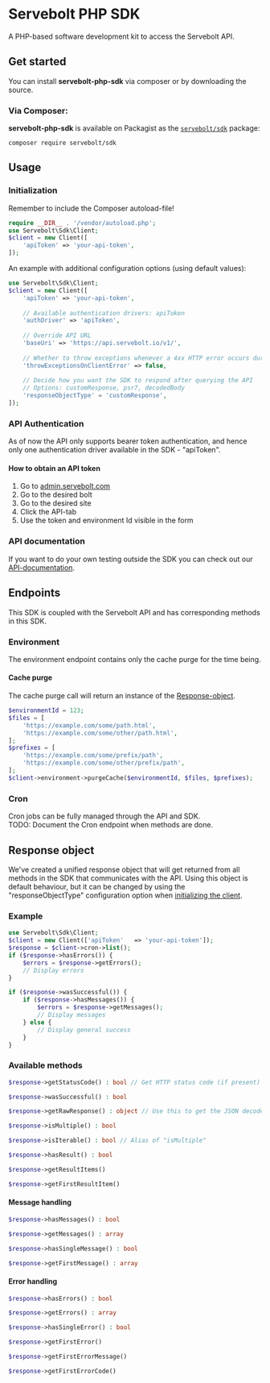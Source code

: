 # Servebolt PHP SDK

A PHP-based software development kit to access the Servebolt API.

## Get started
You can install **servebolt-php-sdk** via composer or by downloading the source.

### Via Composer:
**servebolt-php-sdk** is available on Packagist as the
[`servebolt/sdk`](https://packagist.org/packages/servebolt/sdk) package:
```
composer require servebolt/sdk
```

## Usage

### Initialization

Remember to include the Composer autoload-file!

```php
require __DIR__ . '/vendor/autoload.php';
use Servebolt\Sdk\Client;
$client = new Client([
    'apiToken' => 'your-api-token',
]);
```

<a name="additional-instantiation-example"></a>An example with additional configuration options (using default values):

```php
use Servebolt\Sdk\Client;
$client = new Client([
    'apiToken' => 'your-api-token',
    
    // Available authentication drivers: apiToken
    'authDriver' => 'apiToken',
    
    // Override API URL
    'baseUri' => 'https://api.servebolt.io/v1/',
    
    // Whether to throw exceptions whenever a 4xx HTTP error occurs during a request
    'throwExceptionsOnClientError' => false,
    
    // Decide how you want the SDK to respond after querying the API
    // Options: customResponse, psr7, decodedBody
    'responseObjectType' = 'customResponse',
]);
```

### API Authentication
As of now the API only supports bearer token authentication, and hence only one authentication driver available in the SDK - "apiToken". 

#### How to obtain an API token
1. Go to [admin.servebolt.com](https://admin.servebolt.com/)
2. Go to the desired bolt
3. Go to the desired site
4. Click the API-tab
5. Use the token and environment Id visible in the form

### API documentation
If you want to do your own testing outside the SDK you can check out our [API-documentation](https://docs.servebolt.io/).

## Endpoints
This SDK is coupled with the Servebolt API and has corresponding methods in this SDK.

### Environment

The environment endpoint contains only the cache purge for the time being.

#### Cache purge
The cache purge call will return an instance of the [Response-object](#response-object).
```php
$environmentId = 123;
$files = [
    'https://example.com/some/path.html',
    'https://example.com/some/other/path.html',
];
$prefixes = [
    'https://example.com/some/prefix/path',
    'https://example.com/some/other/prefix/path',
];
$client->environment->purgeCache($environmentId, $files, $prefixes);
```

### Cron

Cron jobs can be fully managed through the API and SDK.<br>
TODO: Document the Cron endpoint when methods are done.

## <a name="response-object"></a>Response object
We've created a unified response object that will get returned from all methods in the SDK that communicates with the API. Using this object is default behaviour, but it can be changed by using the "responseObjectType" configuration option when [initializing the client](#additional-instantiation-example).

### Example

```php
use Servebolt\Sdk\Client;
$client = new Client(['apiToken'   => 'your-api-token']);
$response = $client->cron->list();
if ($response->hasErrors()) {
    $errors = $response->getErrors();
    // Display errors
}

if ($response->wasSuccessful()) {
    if ($response->hasMessages()) {
        $errors = $response->getMessages();
        // Display messages
    } else {
        // Display general success
    }
}
```

### Available methods

```php
$response->getStatusCode() : bool // Get HTTP status code (if present)
```

```php
$response->wasSuccessful() : bool
```

```php
$response->getRawResponse() : object // Use this to get the JSON decoded response from the HTTP request
```

```php
$response->isMultiple() : bool
```

```php
$response->isIterable() : bool // Alias of "isMultiple"
```

```php
$response->hasResult() : bool
```

```php
$response->getResultItems()
```

```php
$response->getFirstResultItem()
```

#### Message handling

```php
$response->hasMessages() : bool
```

```php
$response->getMessages() : array
```

```php
$response->hasSingleMessage() : bool
```

```php
$response->getFirstMessage() : array
```

#### Error handling

```php
$response->hasErrors() : bool
```

```php
$response->getErrors() : array
```

```php
$response->hasSingleError() : bool
```

```php
$response->getFirstError()
```

```php
$response->getFirstErrorMessage()
```

```php
$response->getFirstErrorCode()
```
